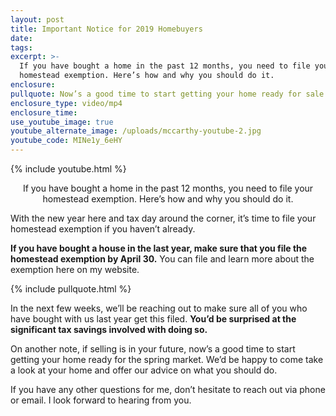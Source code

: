```yaml
---
layout: post
title: Important Notice for 2019 Homebuyers
date:
tags:
excerpt: >-
  If you have bought a home in the past 12 months, you need to file your
  homestead exemption. Here’s how and why you should do it.
enclosure:
pullquote: Now’s a good time to start getting your home ready for sale.
enclosure_type: video/mp4
enclosure_time:
use_youtube_image: true
youtube_alternate_image: /uploads/mccarthy-youtube-2.jpg
youtube_code: MINe1y_6eHY
---
```


{% include youtube.html %}<center>If you have bought a home in the past 12 months, you need to file your homestead exemption. Here’s how and why you should do it.</center>

With the new year here and tax day around the corner, it’s time to file your homestead exemption if you haven’t already.

**If you have bought a house in the last year, make sure that you file the homestead exemption by April 30.** You can file and learn more about the exemption here on my website.

{% include pullquote.html %}

In the next few weeks, we’ll be reaching out to make sure all of you who have bought with us last year get this filed. **You’d be surprised at the significant tax savings involved with doing so.**

On another note, if selling is in your future, now’s a good time to start getting your home ready for the spring market. We’d be happy to come take a look at your home and offer our advice on what you should do.

If you have any other questions for me, don’t hesitate to reach out via phone or email. I look forward to hearing from you.

&nbsp;
